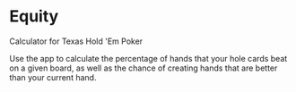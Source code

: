 # Equity
Calculator for Texas Hold 'Em Poker

Use the app to calculate the percentage of hands that your hole cards beat on a given board, as well as the chance of creating hands that are better than your current hand.
